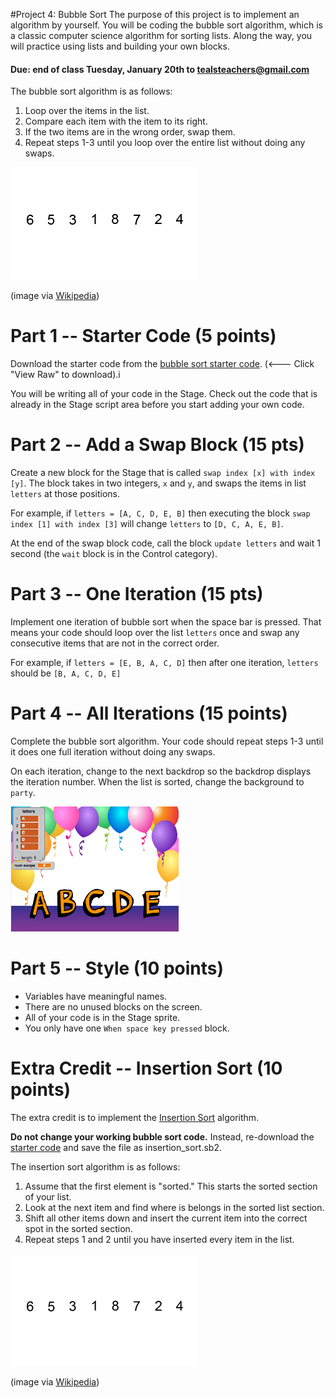 #Project 4: Bubble Sort
The purpose of this project is to implement an algorithm by yourself. You will be coding the bubble sort algorithm, which is a classic computer science algorithm for sorting lists. Along the way, you will practice using lists and building your own blocks.

#### Due: end of class Tuesday, January 20th to tealsteachers@gmail.com

The bubble sort algorithm is as follows:

1. Loop over the items in the list.
1. Compare each item with the item to its right.
1. If the two items are in the wrong order, swap them.
1. Repeat steps 1-3 until you loop over the entire list without doing any swaps.

![bubble sort](Bubble-sort-example.gif)

(image via [Wikipedia](http://en.wikipedia.org/wiki/Bubble_sort))

# Part 1 -- Starter Code (5 points)
Download the starter code from the [bubble sort starter code](bubble_sort_starter.sb2). (<--- Click "View Raw" to download).i

You will be writing all of your code in the Stage. Check out the code that is already in the Stage script area before you start adding your own code.

# Part 2 -- Add a Swap Block (15 pts)
Create a new block for the Stage that is called `swap index [x] with index [y]`. The block takes in two integers, `x` and `y`, and swaps the items in list `letters` at those positions.

For example, if `letters = [A, C, D, E, B]` then executing the block `swap index [1] with index [3]` will change `letters` to `[D, C, A, E, B]`.

At the end of the swap block code, call the block `update letters` and wait 1 second (the `wait` block is in the Control category).

# Part 3 -- One Iteration (15 pts)
Implement one iteration of bubble sort when the space bar is pressed. That means your code should loop over the list `letters` once and swap any consecutive items that are not in the correct order.

For example, if `letters = [E, B, A, C, D]` then after one iteration, `letters` should be `[B, A, C, D, E]`

# Part 4 -- All Iterations (15 points)
Complete the bubble sort algorithm. Your code should repeat steps 1-3 until it does one full iteration without doing any swaps.

On each iteration, change to the next backdrop so the backdrop displays the iteration number. When the list is sorted, change the background to `party`.

<img src="sorted_party.png" alt="Party" height="200px"/>

# Part 5 -- Style (10 points)
- Variables have meaningful names.
- There are no unused blocks on the screen.
- All of your code is in the Stage sprite.
- You only have one `When space key pressed` block.

# Extra Credit -- Insertion Sort (10 points)
The extra credit is to implement the [Insertion Sort](http://en.wikipedia.org/wiki/Insertion_sort) algorithm.

**Do not change your working bubble sort code.**  Instead, re-download the [starter code](bubble_sort_starter.sb2) and save the file as insertion_sort.sb2.

The insertion sort algorithm is as follows:

1. Assume that the first element is "sorted." This starts the sorted section of your list.
1. Look at the next item and find where is belongs in the sorted list section.
1. Shift all other items down and insert the current item into the correct spot in the sorted section.
1. Repeat steps 1 and 2 until you have inserted every item in the list.

![insertion sort](Insertion-sort-example.gif)

(image via [Wikipedia](http://en.wikipedia.org/wiki/Insertion_sort))
